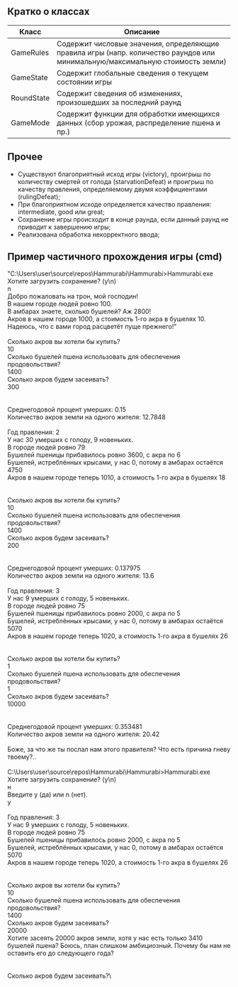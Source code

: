 ## Кратко о классах

| Класс | Описание |
| ------ | ------ |
| GameRules | Содержит числовые значения, определяющие правила игры (напр. количество раундов или минимальную/максимальную стоимость земли) |
| GameState | Содержит глобальные сведения о текущем состоянии игры |
| RoundState | Содержит сведения об изменениях, произошедших за последний раунд |
| GameMode | Содержит функции для обработки имеющихся данных (сбор урожая, распределение пшена и пр.) |

## Прочее

- Существуют благоприятный исход игры (victory), проигрыш по количеству смертей от голода (starvationDefeat) и проигрыш по качеству правления, определяемому двумя коэффициентами (rulingDefeat);
- При благоприятном исходе определяется качество правления: intermediate, good или great;
- Сохранение игры происходит в конце раунда, если данный раунд не приводит к завершению игры;
- Реализована обработка некорректного ввода;

## Пример частичного прохождения игры (cmd)

"C:\Users\user\source\repos\Hammurabi\Hammurabi>Hammurabi.exe\
Хотите загрузить сохранение? (y\n)\
n\
Добро пожаловать на трон, мой господин!\
В нашем городе людей ровно 100.\
В амбарах знаете, сколько бушелей? Аж 2800!\
Акров в нашем городе 1000, а стоимость 1-го акра в бушелях 10.\
Надеюсь, что с вами город расцветёт пуще прежнего!"\
\
Сколько акров вы хотели бы купить?\
10\
Сколько бушелей пшена использовать для обеспечения продовольствия?\
1400\
Сколько акров будем засеивать?\
300\
\
\
Среднегодовой процент умерших: 0.15\
Количество акров земли на одного жителя: 12.7848\
\
Год правления: 2\
У нас 30 умерших с голоду, 9 новеньких.\
В городе людей ровно 79\
Бушелей пшеницы прибавилось ровно 3600, с акра по 6\
Бушелей, истреблённых крысами, у нас 0, потому в амбарах остаётся 4750\
Акров в нашем городе теперь 1010, а стоимость 1-го акра в бушелях 18\
\
\
Сколько акров вы хотели бы купить?\
10\
Сколько бушелей пшена использовать для обеспечения продовольствия?\
1400\
Сколько акров будем засеивать?\
200\
\
\
Среднегодовой процент умерших: 0.137975\
Количество акров земли на одного жителя: 13.6\
\
Год правления: 3\
У нас 9 умерших с голоду, 5 новеньких.\
В городе людей ровно 75\
Бушелей пшеницы прибавилось ровно 2000, с акра по 5\
Бушелей, истреблённых крысами, у нас 0, потому в амбарах остаётся 5070\
Акров в нашем городе теперь 1020, а стоимость 1-го акра в бушелях 26\
\
\
Сколько акров вы хотели бы купить?\
1\
Сколько бушелей пшена использовать для обеспечения продовольствия?\
1\
Сколько акров будем засеивать?\
10000\
\
\
Среднегодовой процент умерших: 0.353481\
Количество акров земли на одного жителя: 20.42\
\
Боже, за что же ты послал нам этого правителя? Что есть причина гневу твоему?..\
\
C:\Users\user\source\repos\Hammurabi\Hammurabi>Hammurabi.exe\
Хотите загрузить сохранение? (y\n)\
н\
Введите y (да) или n (нет).\
y\
\
Год правления: 3\
У нас 9 умерших с голоду, 5 новеньких.\
В городе людей ровно 75\
Бушелей пшеницы прибавилось ровно 2000, с акра по 5\
Бушелей, истреблённых крысами, у нас 0, потому в амбарах остаётся 5070\
Акров в нашем городе теперь 1020, а стоимость 1-го акра в бушелях 26\
\
\
Сколько акров вы хотели бы купить?\
10\
Сколько бушелей пшена использовать для обеспечения продовольствия?\
1400\
Сколько акров будем засеивать?\
20000\
Хотите засеять 20000 акров земли, хотя у нас есть только 3410 бушелей пшена? Боюсь, план слишком амбициозный. Почему бы нам не оставить его до следующего года?\
\
\
Сколько акров будем засеивать?\
